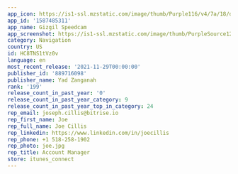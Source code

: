 ```yaml
---
app_icon: https://is1-ssl.mzstatic.com/image/thumb/Purple116/v4/7a/18/d7/7a18d7ad-9e05-526d-4c6d-69b29c77587b/AppIcon-1x_U007emarketing-0-10-0-85-220.png/1024x1024bb.png
app_id: '1587485311'
app_name: Gizgil Speedcam
app_screenshot: https://is1-ssl.mzstatic.com/image/thumb/PurpleSource125/v4/53/ad/6e/53ad6e74-a2c9-b147-829d-1fd7d36977df/0d18d437-e600-4491-97b8-f74ca6cfbf54_Simulator_Screen_Shot_-_iPhone_11_Pro_Max_-_2021-09-25_at_17.13.58.png/1242x2688bb.png
category: Navigation
country: US
id: HC8TNS1tVz0v
language: en
most_recent_release: '2021-11-29T00:00:00'
publisher_id: '889716098'
publisher_name: Yad Zanganah
rank: '199'
release_count_in_past_year: '0'
release_count_in_past_year_category: 9
release_count_in_past_year_top_in_category: 24
rep_email: joseph.cillis@bitrise.io
rep_first_name: Joe
rep_full_name: Joe Cillis
rep_linkedin: https://www.linkedin.com/in/joecillis
rep_phone: +1 518-258-1902
rep_photo: joe.jpg
rep_title: Account Manager
store: itunes_connect
---
```

